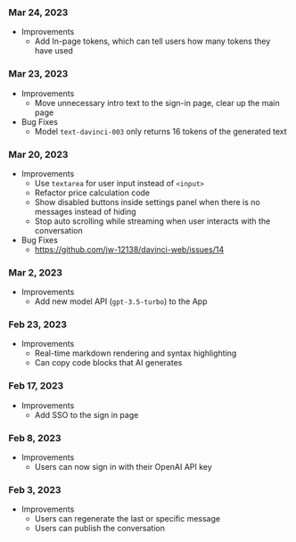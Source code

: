 ### Mar 24, 2023
- Improvements
  - Add In-page tokens, which can tell users how many tokens they have used

### Mar 23, 2023

- Improvements
  - Move unnecessary intro text to the sign-in page, clear up the main page
- Bug Fixes
  - Model `text-davinci-003` only returns 16 tokens of the generated text

### Mar 20, 2023

- Improvements
  - Use `textarea` for user input instead of `<input>`
  - Refactor price calculation code
  - Show disabled buttons inside settings panel when there is no messages instead of hiding
  - Stop auto scrolling while streaming when user interacts with the conversation
- Bug Fixes
  - https://github.com/jw-12138/davinci-web/issues/14

### Mar 2, 2023

- Improvements
  - Add new model API (`gpt-3.5-turbo`) to the App

### Feb 23, 2023

- Improvements
  - Real-time markdown rendering and syntax highlighting
  - Can copy code blocks that AI generates

### Feb 17, 2023

- Improvements
  - Add SSO to the sign in page

### Feb 8, 2023

- Improvements
  - Users can now sign in with their OpenAI API key

### Feb 3, 2023

- Improvements
  - Users can regenerate the last or specific message
  - Users can publish the conversation